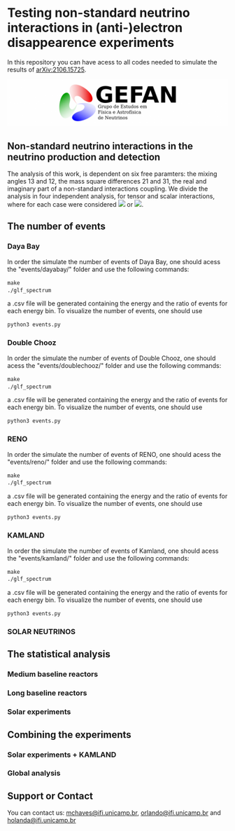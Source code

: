 # Testing non-standard neutrino interactions in (anti-)electron disappearence experiments

In this repository you can have acess to all codes needed to simulate the results of [arXiv:2106.15725](https://arxiv.org/abs/2106.15725).

![Image](logo-gefan.png)

## Non-standard neutrino interactions in the neutrino production and detection

The analysis of this work, is dependent on six free paramters: the mixing angles 13 and 12, the mass square differences 21 and 31, 
the real and imaginary part of a non-standard interactions coupling. We divide the analysis in four independent analysis, for tensor and scalar interactions, where for each case were considered <img src="https://render.githubusercontent.com/render/math?math=[\tilde{\epsilon}_X]_{e\mu}"> or <img src="https://render.githubusercontent.com/render/math?math=[\tilde{\epsilon}_X]_{e\tau}">.

## The number of events

### Daya Bay
In order the simulate the number of events of Daya Bay, one should acess the "events/dayabay/" folder and use the following commands:
```markdown
make
./glf_spectrum
```
a .csv file will be generated containing the energy and the ratio of events for each energy bin. To visualize the number of events, one should use
```markdown
python3 events.py
```
### Double Chooz
In order the simulate the number of events of Double Chooz, one should acess the "events/doublechooz/" folder and use the following commands:
```markdown
make
./glf_spectrum
```
a .csv file will be generated containing the energy and the ratio of events for each energy bin. To visualize the number of events, one should use
```markdown
python3 events.py
```
### RENO
In order the simulate the number of events of RENO, one should acess the "events/reno/" folder and use the following commands:
```markdown
make
./glf_spectrum
```
a .csv file will be generated containing the energy and the ratio of events for each energy bin. To visualize the number of events, one should use
```markdown
python3 events.py
```
### KAMLAND
In order the simulate the number of events of Kamland, one should acess the "events/kamland/" folder and use the following commands:
```markdown
make
./glf_spectrum
```
a .csv file will be generated containing the energy and the ratio of events for each energy bin. To visualize the number of events, one should use
```markdown
python3 events.py
```

### SOLAR NEUTRINOS

## The statistical analysis

### Medium baseline reactors

### Long baseline reactors

### Solar experiments

## Combining the experiments

### Solar experiments + KAMLAND

### Global analysis

## Support or Contact

You can contact us: mchaves@ifi.unicamp.br, orlando@ifi.unicamp.br and holanda@ifi.unicamp.br
